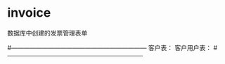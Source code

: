 # invoice
数据库中创建的发票管理表单

#——————————————————————
          客户表：
      客户用户表：
#——————————————————————